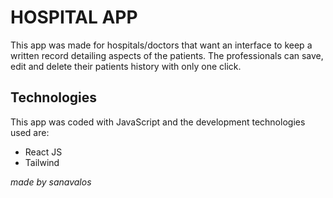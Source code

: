 # HOSPITAL APP
This app was made for hospitals/doctors that want an interface to keep a written record detailing aspects of the patients.
The professionals can save, edit and delete their patients history with only one click.

## Technologies
This app was coded with JavaScript and the development technologies used are:
- React JS
- Tailwind

_made by sanavalos_